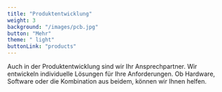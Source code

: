 ```yaml
---
title: "Produktentwicklung"
weight: 3
background: "/images/pcb.jpg"
button: "Mehr"
theme: " light"
buttonLink: "products"
---
```


Auch in der Produktentwicklung sind wir Ihr Ansprechpartner. Wir entwickeln individuelle Lösungen für Ihre Anforderungen. Ob Hardware, Software oder die Kombination aus beidem, können wir Ihnen helfen.
